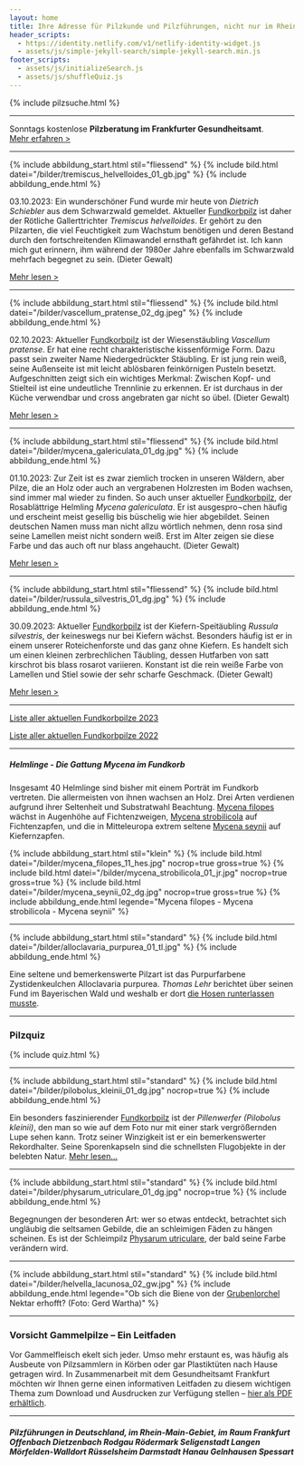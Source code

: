 ```yaml
---
layout: home
title: Ihre Adresse für Pilzkunde und Pilzführungen, nicht nur im Rhein-Main-Gebiet
header_scripts:
  - https://identity.netlify.com/v1/netlify-identity-widget.js
  - assets/js/simple-jekyll-search/simple-jekyll-search.min.js
footer_scripts:
  - assets/js/initializeSearch.js
  - assets/js/shuffleQuiz.js
---
```

{% include pilzsuche.html %}

- - -

Sonntags kostenlose **Pilzberatung im Frankfurter Gesundheitsamt**.\
[Mehr erfahren >](/termine)

- - -

{% include abbildung_start.html stil="fliessend" %}
{% include bild.html datei="/bilder/tremiscus_helvelloides_01_gb.jpg" %}
{% include abbildung_ende.html %}

03.10.2023: Ein wunderschöner Fund wurde mir heute von *Dietrich Schiebler* aus dem Schwarzwald gemeldet. Aktueller [Fundkorbpilz](AA "Glossar-") ist daher der Rötliche Gallerttrichter *Tremiscus helvelloides*. Er gehört zu den Pilzarten, die viel Feuchtigkeit zum Wachstum benötigen und deren Bestand durch den fortschreitenden Klimawandel ernsthaft gefährdet ist. Ich kann mich gut erinnern, ihm während der 1980er Jahre ebenfalls im Schwarzwald mehrfach begegnet zu sein. (Dieter Gewalt)

[Mehr lesen >](/pilze/tremiscus-helvelloides-rötlicher-gallerttrichter)

<div style="clear:  both"></div>

- - -

{% include abbildung_start.html stil="fliessend" %}
{% include bild.html datei="/bilder/vascellum_pratense_02_dg.jpeg" %}
{% include abbildung_ende.html %}

02.10.2023: Aktueller [Fundkorbpilz](AA "Glossar-") ist der Wiesenstäubling *Vascellum pratense*. Er hat eine recht charakteristische kissenförmige Form. Dazu passt sein zweiter Name Niedergedrückter Stäubling. Er ist jung rein weiß, seine Außenseite ist mit leicht ablösbaren feinkörnigen Pusteln besetzt. Aufgeschnitten zeigt sich ein wichtiges Merkmal: Zwischen Kopf- und Stielteil ist eine undeutliche Trennlinie zu erkennen. Er ist durchaus in der Küche verwendbar und cross angebraten gar nicht so übel. (Dieter Gewalt)

[Mehr lesen >](/pilze/vascellum-pratense-wiesenstäubling)

<div style="clear:  both"></div>

- - -

{% include abbildung_start.html stil="fliessend" %}
{% include bild.html datei="/bilder/mycena_galericulata_01_dg.jpg" %}
{% include abbildung_ende.html %}

01.10.2023: Zur Zeit ist es zwar ziemlich trocken in unseren Wäldern, aber Pilze, die an Holz oder auch an vergrabenen Holzresten im Boden wachsen, sind immer mal wieder zu finden. So auch unser aktueller [Fundkorbpilz](AA "Glossar-"), der Rosablättrige Helmling *Mycena galericulata*. Er ist ausgespro¬chen häufig und erscheint meist gesellig bis büschelig wie hier abgebildet. Seinen deutschen Namen muss man nicht allzu wörtlich nehmen, denn rosa sind seine Lamellen meist nicht sondern weiß. Erst im Alter zeigen sie diese Farbe und das auch oft nur blass angehaucht. (Dieter Gewalt)

[Mehr lesen >](/pilze/mycena-galericulata-rosablättriger-helmling)

<div style="clear:  both"></div>

- - -

{% include abbildung_start.html stil="fliessend" %}
{% include bild.html datei="/bilder/russula_silvestris_01_dg.jpg" %}
{% include abbildung_ende.html %}

30.09.2023: Aktueller [Fundkorbpilz](AA "Glossar-") ist der Kiefern-Speitäubling *Russula silvestris*, der keineswegs nur bei Kiefern wächst. Besonders häufig ist er in einem unserer Roteichenforste und das ganz ohne Kiefern. Es handelt sich um einen kleinen zerbrechlichen Täubling, dessen Hutfarben von satt kirschrot bis blass rosarot variieren. Konstant ist die rein weiße Farbe von Lamellen und Stiel sowie der sehr scharfe Geschmack. (Dieter Gewalt)

[Mehr lesen >](/pilze/russula-silvestris-kiefern-speitäubling)

<div style="clear:  both"></div>

- - -

[Liste aller aktuellen Fundkorbpilze 2023](/artikel/liste-aller-aktuellen-fundkorbpilze-2023.html)

[Liste aller aktuellen Fundkorbpilze 2022](/artikel/liste-aller-aktuellen-fundkorbpilze-2022.html)

- - -

##### Helmlinge - Die Gattung *Mycena* im Fundkorb

Insgesamt 40 Helmlinge sind bisher mit einem Porträt im Fundkorb vertreten. Die allermeisten von ihnen wachsen an Holz. Drei Arten verdienen aufgrund ihrer Seltenheit und Substratwahl Beachtung. [Mycena filopes](/pilze/mycena-filopes-zerbrechlicher-fadenhelmling) wächst in Augenhöhe auf Fichtenzweigen, [Mycena strobilicola](/pilze/mycena-strobilicola-fichtenzapfenhelmling) auf Fichtenzapfen, und die in Mitteleuropa extrem seltene [Mycena seynii](/pilze/mycena-seynii-mediterraner-kiefernzapfenhelmling) auf Kiefernzapfen.

{% include abbildung_start.html stil="klein" %}
{% include bild.html datei="/bilder/mycena_filopes_11_hes.jpg" nocrop=true gross=true %}
{% include bild.html datei="/bilder/mycena_strobilicola_01_jr.jpg" nocrop=true gross=true %}
{% include bild.html datei="/bilder/mycena_seynii_02_dg.jpg" nocrop=true gross=true %}
{% include abbildung_ende.html legende="Mycena filopes - Mycena strobilicola - Mycena seynii" %}

- - -

{% include abbildung_start.html stil="standard" %}
{% include bild.html datei="/bilder/alloclavaria_purpurea_01_tl.jpg" %}
{% include abbildung_ende.html %}

Eine seltene und bemerkenswerte Pilzart ist das Purpurfarbene Zystidenkeulchen Alloclavaria purpurea. *Thomas Lehr* berichtet über seinen Fund im Bayerischen Wald und weshalb er dort [die Hosen runterlassen musste](/pilze/alloclavaria-purpurea-purpurfarbenes-zystidenkeulchen).

- - -

### Pilzquiz

{% include quiz.html %}

- - -

{% include abbildung_start.html stil="standard" %}
{% include bild.html datei="/bilder/pilobolus_kleinii_01_dg.jpg" nocrop=true %}
{% include abbildung_ende.html %}

Ein besonders faszinierender [Fundkorbpilz](AA "Glossar-") ist der *Pillenwerfer (Pilobolus kleinii)*, den man so wie auf dem Foto nur mit einer stark vergrößernden Lupe sehen kann. Trotz seiner Winzigkeit ist er ein bemerkenswerter Rekordhalter. Seine Sporenkapseln sind die schnellsten Flugobjekte in der belebten Natur. [Mehr lesen...](/pilze/pilobolus-kleinii-pillenwerfer)

- - -

{% include abbildung_start.html stil="standard" %}
{% include bild.html datei="/bilder/physarum_utriculare_01_dg.jpg" nocrop=true %}
{% include abbildung_ende.html %}

Begegnungen der besonderen Art: wer so etwas entdeckt, betrachtet sich ungläubig die seltsamen Gebilde, die an schleimigen Fäden zu hängen scheinen. Es ist der Schleimpilz [Physarum utriculare](/pilze/physarum-utriculare-fadenfruchtschleimpilz), der bald seine Farbe verändern wird.

- - -

{% include abbildung_start.html stil="standard" %}
{% include bild.html datei="/bilder/helvella_lacunosa_02_gw.jpg" %}
{% include abbildung_ende.html legende="Ob sich die Biene von der <a href='/pilze/helvella-lacunosa-grubenlorchel'>Grubenlorchel</a> Nektar erhofft?  (Foto: Gerd Wartha)" %}

- - -

### Vorsicht Gammelpilze – Ein Leitfaden

Vor Gammelfleisch ekelt sich jeder. Umso mehr erstaunt es, was häufig als Ausbeute von Pilzsammlern in Körben oder gar Plastiktüten nach Hause getragen wird. In Zusammenarbeit mit dem Gesundheitsamt Frankfurt möchten wir Ihnen gerne einen informativen Leitfaden zu diesem wichtigen Thema zum Download und Ausdrucken zur Verfügung stellen – [hier als PDF erhältlich](/assets/docs/Fundkorb.de-Gammelpilze.pdf).

- - -

##### Pilzführungen in Deutschland, im Rhein-Main-Gebiet, im Raum Frankfurt Offenbach Dietzenbach Rodgau Rödermark Seligenstadt Langen Mörfelden-Walldort Rüsselsheim Darmstadt Hanau Gelnhausen Spessart